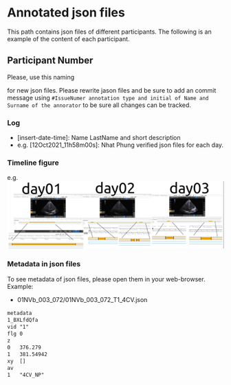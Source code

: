 # Annotated json files 
This path contains json files of different participants.
The following is an example of the content of each participant. 

## Participant Number 
Please, use this naming

for new json files. 
Please rewrite jason files and be sure to add an commit message using `#IssueNumer annotation type and initial of Name and Surname of the annorator` to be sure all changes can be tracked.
### Log
* [insert-date-time]: Name LastName and short description 
* e.g. [12Oct2021_11h58m00s]: Nhat Phung verified json files for each day.

### Timeline figure  
e.g. 
![fig](01NVb_003_072/annotations.png)

### Metadata in json files
To see metadata of json files, please open them in your web-browser.
Example: 
* 01NVb_003_072/01NVb_003_072_T1_4CV.json
```
metadata	
1_BXLfdQfa	
vid	"1"
flg	0
z	
0	376.279
1	381.54942
xy	[]
av	
1	"4CV_NP"
``` 
